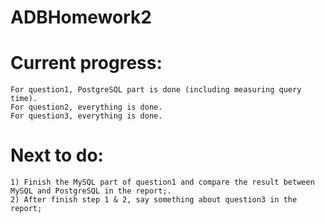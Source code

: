 # ADBHomework2

# Current progress: 
    For question1, PostgreSQL part is done (including measuring query time).
    For question2, everything is done.
    For question3, everything is done.
    
# Next to do:
    1) Finish the MySQL part of question1 and compare the result between MySQL and PostgreSQL in the report;.
    2) After finish step 1 & 2, say something about question3 in the report;
